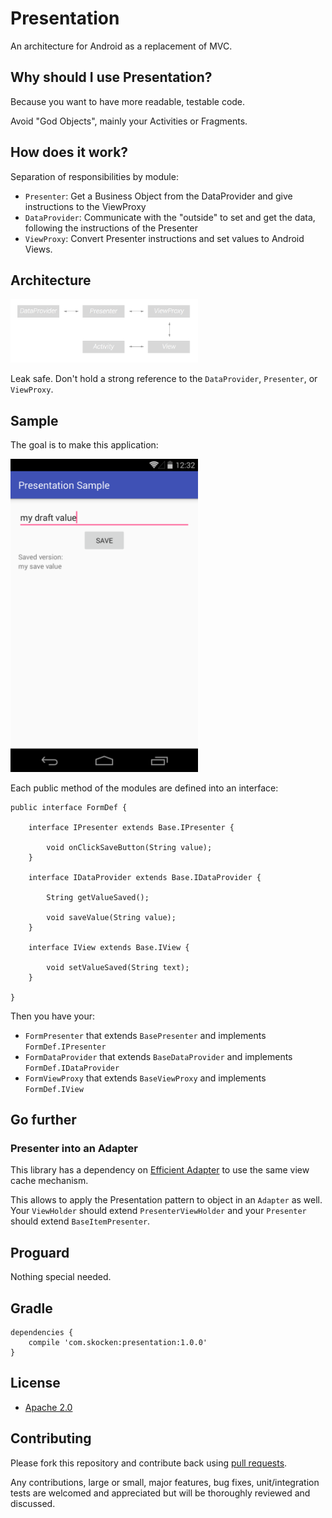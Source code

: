 # Presentation

An architecture for Android as a replacement of MVC.

## Why should I use Presentation?

Because you want to have more readable, testable code.

Avoid "God Objects", mainly your Activities or Fragments.

## How does it work?

Separation of responsibilities by module:
- `Presenter`: Get a Business Object from the DataProvider and give instructions to the ViewProxy
- `DataProvider`: Communicate with the "outside" to set and get the data, following the instructions of the Presenter
- `ViewProxy`: Convert Presenter instructions and set values to Android Views.

## Architecture

<img src="https://raw.githubusercontent.com/StanKocken/Presentation/master/img_references.png" style="width: 300px;"/>

Leak safe.
Don't hold a strong reference to the `DataProvider`, `Presenter`, or `ViewProxy`.

## Sample

The goal is to make this application:

<img src="https://raw.githubusercontent.com/StanKocken/Presentation/master/sample_screenshot.png" style="width: 300px;"/>

Each public method of the modules are defined into an interface:

    public interface FormDef {

        interface IPresenter extends Base.IPresenter {

            void onClickSaveButton(String value);
        }

        interface IDataProvider extends Base.IDataProvider {

            String getValueSaved();

            void saveValue(String value);
        }

        interface IView extends Base.IView {

            void setValueSaved(String text);
        }

    }

Then you have your:
- `FormPresenter` that extends `BasePresenter` and implements `FormDef.IPresenter`
- `FormDataProvider` that extends `BaseDataProvider` and implements `FormDef.IDataProvider`
- `FormViewProxy` that extends `BaseViewProxy` and implements `FormDef.IView`


## Go further

### Presenter into an Adapter

This library has a dependency on [Efficient Adapter](https://github.com/StanKocken/EfficientAdapter) to use the same view cache mechanism.

This allows to apply the Presentation pattern to object in an `Adapter` as well. Your `ViewHolder` should extend `PresenterViewHolder` and your `Presenter` should extend `BaseItemPresenter`.

## Proguard

Nothing special needed.

## Gradle

```
dependencies {
    compile 'com.skocken:presentation:1.0.0'
}
```

## License

* [Apache 2.0](http://www.apache.org/licenses/LICENSE-2.0.html)

## Contributing

Please fork this repository and contribute back using
[pull requests](https://github.com/StanKocken/Presentation/pulls).

Any contributions, large or small, major features, bug fixes, unit/integration tests are welcomed and appreciated
but will be thoroughly reviewed and discussed.
